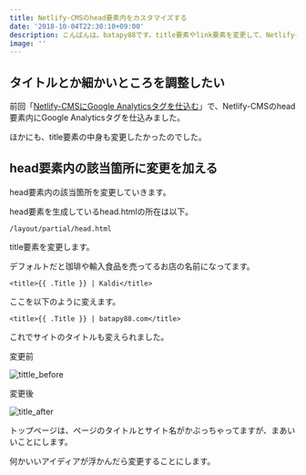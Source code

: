```yaml
---
title: Netlify-CMSのhead要素内をカスタマイズする
date: '2018-10-04T22:30:10+09:00'
description: こんばんは。batapy88です。title要素やlink要素を変更して、Netlify-CMSをカスタマイズする小ネタです。
image: ''
---
```

## タイトルとか細かいところを調整したい

前回「[Netlify-CMSにGoogle Analyticsタグを仕込む](https://batapy88.com/post/embed_google_analytics_tag/)」で、Netlify-CMSのhead要素内にGoogle Analyticsタグを仕込みました。

ほかにも、title要素の中身も変更したかったのでした。

## head要素内の該当箇所に変更を加える

head要素内の該当箇所を変更していきます。

head要素を生成しているhead.htmlの所在は以下。

```
/layout/partial/head.html
```

title要素を変更します。

デフォルトだと珈琲や輸入食品を売ってるお店の名前になってます。

```
<title>{{ .Title }} | Kaldi</title>
```

ここを以下のように変えます。

```
<title>{{ .Title }} | batapy88.com</title>
```

これでサイトのタイトルも変えられました。

変更前

![tittle_before](/img/title_before.png)

変更後

![title_after](/img/title_after.png)

トップページは、ページのタイトルとサイト名がかぶっちゃってますが、まあいいことにします。

何かいいアイディアが浮かんだら変更することにします。
